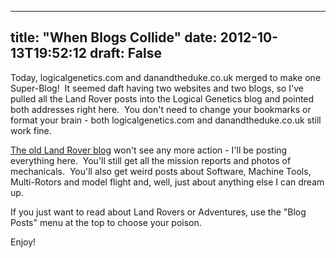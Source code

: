 
---
title: "When Blogs Collide"
date: 2012-10-13T19:52:12
draft: False
---

Today, logicalgenetics.com and danandtheduke.co.uk merged to make one Super-Blog!  It seemed daft having two websites and two blogs, so I've pulled all the Land Rover posts into the Logical Genetics blog and pointed both addresses right here.  You don't need to change your bookmarks or format your brain - both logicalgenetics.com and danandtheduke.co.uk still work fine.

[The old Land Rover blog](http://danandtheduke.blogspot.com) won't see any more action - I'll be posting everything here.  You'll still get all the mission reports and photos of mechanicals.  You'll also get weird posts about Software, Machine Tools, Multi-Rotors and model flight and, well, just about anything else I can dream up.

If you just want to read about Land Rovers or Adventures, use the "Blog Posts" menu at the top to choose your poison.

Enjoy!